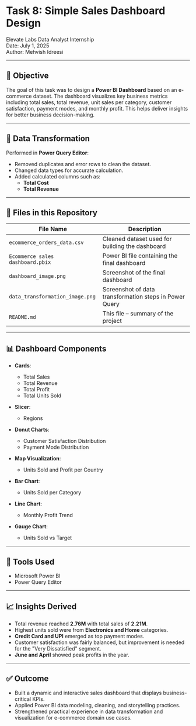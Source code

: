 # Task 8: Simple Sales Dashboard Design  
Elevate Labs Data Analyst Internship
<br>
Date: July 1, 2025
<br>
Author: Mehvish Idreesi
<br>

---

## 📝 Objective  
The goal of this task was to design a **Power BI Dashboard** based on an e-commerce dataset. The dashboard visualizes key business metrics including total sales, total revenue, unit sales per category, customer satisfaction, payment modes, and monthly profit. This helps deliver insights for better business decision-making.

---

## 🧹 Data Transformation  
Performed in **Power Query Editor**:
- Removed duplicates and error rows to clean the dataset.
- Changed data types for accurate calculation.
- Added calculated columns such as:
  - **Total Cost**
  - **Total Revenue**  

---

## 📁 Files in this Repository

| File Name                         | Description                                          |
|----------------------------------|------------------------------------------------------|
| `ecommerce_orders_data.csv`      | Cleaned dataset used for building the dashboard      |
| `Ecommerce sales dashboard.pbix` | Power BI file containing the final dashboard         | 
| `dashboard_image.png`            | Screenshot of the final dashboard                    | 
| `data_transformation_image.png`  | Screenshot of data transformation steps in Power Query |
| `README.md`                      | This file – summary of the project                   |

---

## 📊 Dashboard Components

- **Cards**:  
  - Total Sales  
  - Total Revenue  
  - Total Profit  
  - Total Units Sold

- **Slicer**:  
  - Regions

- **Donut Charts**:
  - Customer Satisfaction Distribution  
  - Payment Mode Distribution  

- **Map Visualization**:  
  - Units Sold and Profit per Country  

- **Bar Chart**:  
  - Units Sold per Category  

- **Line Chart**:  
  - Monthly Profit Trend  

- **Gauge Chart**:  
  - Units Sold vs Target  

---

## 🔧 Tools Used  
- Microsoft Power BI  
- Power Query Editor  

---

## 📈 Insights Derived  
- Total revenue reached **2.76M** with total sales of **2.21M**.  
- Highest units sold were from **Electronics and Home** categories.  
- **Credit Card and UPI** emerged as top payment modes.  
- Customer satisfaction was fairly balanced, but improvement is needed for the "Very Dissatisfied" segment.  
- **June and April** showed peak profits in the year.

---

## ✅ Outcome  
- Built a dynamic and interactive sales dashboard that displays business-critical KPIs.  
- Applied Power BI data modeling, cleaning, and storytelling practices.  
- Strengthened practical experience in data transformation and visualization for e-commerce domain use cases.
